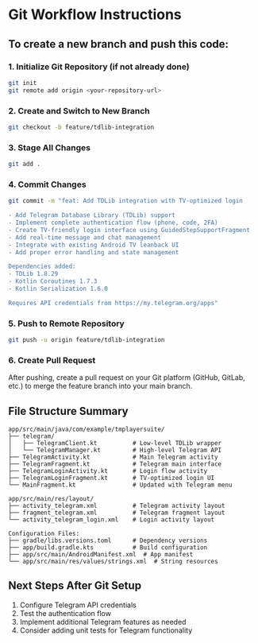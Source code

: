 # Git Workflow Instructions

## To create a new branch and push this code:

### 1. Initialize Git Repository (if not already done)
```bash
git init
git remote add origin <your-repository-url>
```

### 2. Create and Switch to New Branch
```bash
git checkout -b feature/tdlib-integration
```

### 3. Stage All Changes
```bash
git add .
```

### 4. Commit Changes
```bash
git commit -m "feat: Add TDLib integration with TV-optimized login

- Add Telegram Database Library (TDLib) support
- Implement complete authentication flow (phone, code, 2FA)
- Create TV-friendly login interface using GuidedStepSupportFragment
- Add real-time message and chat management
- Integrate with existing Android TV leanback UI
- Add proper error handling and state management

Dependencies added:
- TDLib 1.8.29
- Kotlin Coroutines 1.7.3
- Kotlin Serialization 1.6.0

Requires API credentials from https://my.telegram.org/apps"
```

### 5. Push to Remote Repository
```bash
git push -u origin feature/tdlib-integration
```

### 6. Create Pull Request
After pushing, create a pull request on your Git platform (GitHub, GitLab, etc.) to merge the feature branch into your main branch.

## File Structure Summary
```
app/src/main/java/com/example/tmplayersuite/
├── telegram/
│   ├── TelegramClient.kt          # Low-level TDLib wrapper
│   └── TelegramManager.kt         # High-level Telegram API
├── TelegramActivity.kt            # Main Telegram activity
├── TelegramFragment.kt            # Telegram main interface
├── TelegramLoginActivity.kt       # Login flow activity
├── TelegramLoginFragment.kt       # TV-optimized login UI
└── MainFragment.kt                # Updated with Telegram menu

app/src/main/res/layout/
├── activity_telegram.xml          # Telegram activity layout
├── fragment_telegram.xml          # Telegram fragment layout
└── activity_telegram_login.xml    # Login activity layout

Configuration Files:
├── gradle/libs.versions.toml      # Dependency versions
├── app/build.gradle.kts           # Build configuration
├── app/src/main/AndroidManifest.xml  # App manifest
└── app/src/main/res/values/strings.xml  # String resources
```

## Next Steps After Git Setup
1. Configure Telegram API credentials
2. Test the authentication flow
3. Implement additional Telegram features as needed
4. Consider adding unit tests for Telegram functionality